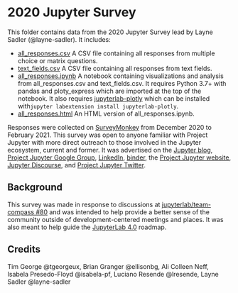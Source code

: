 # 2020 Jupyter Survey

This folder contains data from the 2020 Jupyter Survey lead by Layne Sadler (@layne-sadler). It includes:
- [all_responses.csv](./data/all_responses.csv) A CSV file containing all responses from multiple choice or matrix questions.
- [text_fields.csv](./data/text_fields.csv) A CSV file containing all responses from text fields.
- [all_responses.ipynb](./all_responses.ipynb) A notebook containing visualizations and analysis from all_responses.csv and text_fields.csv. It requires Python 3.7+ with pandas and ploty_express which are imported at the top of the notebook. It also requires [jupyterlab-plotly](https://www.npmjs.com/package/jupyterlab-plotly) which can be installed with`jupyter labextension install jupyterlab-plotly`.
- [all_responses.html](./all_responses.html) An HTML version of all_responses.ipynb.

Responses were collected on [SurveyMonkey](https://www.surveymonkey.com/) from December 2020 to February 2021. This survey was open to anyone familiar with Project Jupyter with more direct outreach to those involved in the Jupyter ecosystem, current and former. It was advertised on the [Jupyter blog](https://blog.jupyter.org/), [Project Jupyter Google Group](https://groups.google.com/g/jupyter/), [LinkedIn](https://www.linkedin.com), [binder](https://mybinder.org/), the [Project Jupyter website](https://jupyter.org/), [Jupyter Discourse](https://discourse.jupyter.org/), and [Project Jupyter Twitter](https://twitter.com/ProjectJupyter).

## Background
This survey was made in response to discussions at [jupyterlab/team-compass #80](https://github.com/jupyterlab/team-compass/issues/80) and was intended to help provide a better sense of the community outside of development-centered meetings and places. It was also meant to help guide the [JupyterLab 4.0](https://github.com/jupyterlab/jupyterlab/issues/9647) roadmap. 

## Credits
Tim George @tgeorgeux, Brian Granger @ellisonbg, Ali Colleen Neff, Isabela Presedo-Floyd @isabela-pf, Luciano Resende @lresende, Layne Sadler @layne-sadler
